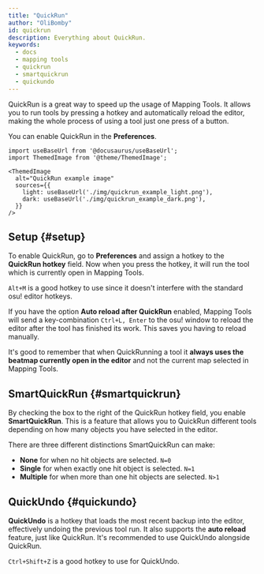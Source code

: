 ```yaml
---
title: "QuickRun"
author: "OliBomby"
id: quickrun
description: Everything about QuickRun.
keywords:
  - docs
  - mapping tools
  - quickrun
  - smartquickrun
  - quickundo
---
```



QuickRun is a great way to speed up the usage of Mapping Tools. It allows you to run tools by pressing a hotkey and automatically reload the editor, making the whole process of using a tool just one press of a button.

You can enable QuickRun in the **Preferences**.

```mdx-code-block
import useBaseUrl from '@docusaurus/useBaseUrl';
import ThemedImage from '@theme/ThemedImage';

<ThemedImage
  alt="QuickRun example image"
  sources={{
    light: useBaseUrl('./img/quickrun_example_light.png'),
    dark: useBaseUrl('./img/quickrun_example_dark.png'),
  }}
/>
```

## Setup {#setup}

To enable QuickRun, go to **Preferences** and assign a hotkey to the **QuickRun hotkey** field. Now when you press the hotkey, it will run the tool which is currently open in Mapping Tools.

`Alt+M` is a good hotkey to use since it doesn't interfere with the standard osu! editor hotkeys.

If you have the option **Auto reload after QuickRun** enabled, Mapping Tools will send a key-combination `Ctrl+L, Enter` to the osu! window to reload the editor after the tool has finished its work. This saves you having to reload manually.

It's good to remember that when QuickRunning a tool it **always uses the beatmap currently open in the editor** and not the current map selected in Mapping Tools.

## SmartQuickRun {#smartquickrun}

By checking the box to the right of the QuickRun hotkey field, you enable **SmartQuickRun**. This is a feature that allows you to QuickRun different tools depending on how many objects you have selected in the editor.

There are three different distinctions SmartQuickRun can make:
- **None** for when no hit objects are selected. `N=0`
- **Single** for when exactly one hit object is selected. `N=1`
- **Multiple** for when more than one hit objects are selected. `N>1`

## QuickUndo {#quickundo}

**QuickUndo** is a hotkey that loads the most recent backup into the editor, effectively undoing the previous tool run. It also supports the **auto reload** feature, just like QuickRun. It's recommended to use QuickUndo alongside QuickRun.

`Ctrl+Shift+Z` is a good hotkey to use for QuickUndo.
